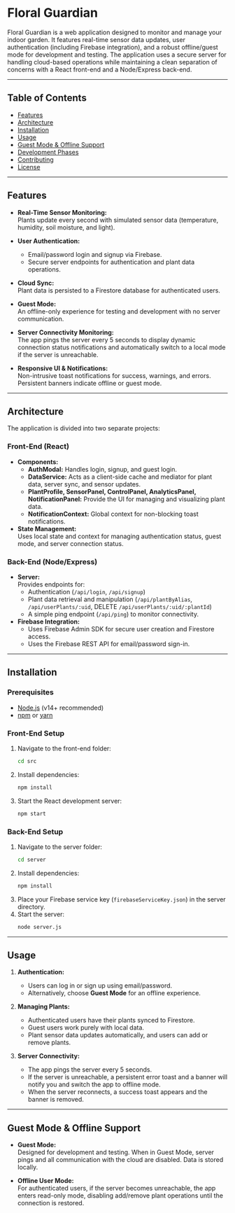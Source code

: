 # Floral Guardian

Floral Guardian is a web application designed to monitor and manage your indoor garden. It features real-time sensor data updates, user authentication (including Firebase integration), and a robust offline/guest mode for development and testing. The application uses a secure server for handling cloud-based operations while maintaining a clean separation of concerns with a React front-end and a Node/Express back-end.

---

## Table of Contents

- [Features](#features)
- [Architecture](#architecture)
- [Installation](#installation)
- [Usage](#usage)
- [Guest Mode & Offline Support](#guest-mode--offline-support)
- [Development Phases](#development-phases)
- [Contributing](#contributing)
- [License](#license)

---

## Features

- **Real-Time Sensor Monitoring:**  
  Plants update every second with simulated sensor data (temperature, humidity, soil moisture, and light).

- **User Authentication:**  
  - Email/password login and signup via Firebase.
  - Secure server endpoints for authentication and plant data operations.
  
- **Cloud Sync:**  
  Plant data is persisted to a Firestore database for authenticated users.

- **Guest Mode:**  
  An offline-only experience for testing and development with no server communication.

- **Server Connectivity Monitoring:**  
  The app pings the server every 5 seconds to display dynamic connection status notifications and automatically switch to a local mode if the server is unreachable.

- **Responsive UI & Notifications:**  
  Non-intrusive toast notifications for success, warnings, and errors. Persistent banners indicate offline or guest mode.

---

## Architecture

The application is divided into two separate projects:

### Front-End (React)
- **Components:**
  - **AuthModal:** Handles login, signup, and guest login.
  - **DataService:** Acts as a client-side cache and mediator for plant data, server sync, and sensor updates.
  - **PlantProfile, SensorPanel, ControlPanel, AnalyticsPanel, NotificationPanel:** Provide the UI for managing and visualizing plant data.
  - **NotificationContext:** Global context for non-blocking toast notifications.
- **State Management:**  
  Uses local state and context for managing authentication status, guest mode, and server connection status.

### Back-End (Node/Express)
- **Server:**  
  Provides endpoints for:
  - Authentication (`/api/login`, `/api/signup`)
  - Plant data retrieval and manipulation (`/api/plantByAlias`, `/api/userPlants/:uid`, DELETE `/api/userPlants/:uid/:plantId`)
  - A simple ping endpoint (`/api/ping`) to monitor connectivity.
- **Firebase Integration:**  
  - Uses Firebase Admin SDK for secure user creation and Firestore access.
  - Uses the Firebase REST API for email/password sign-in.
  
---

## Installation

### Prerequisites

- [Node.js](https://nodejs.org/) (v14+ recommended)
- [npm](https://www.npmjs.com/) or [yarn](https://yarnpkg.com/)

### Front-End Setup

1. Navigate to the front-end folder:
   ```bash
   cd src
   ```
2. Install dependencies:
   ```bash
   npm install
   ```
3. Start the React development server:
   ```bash
   npm start
   ```

### Back-End Setup

1. Navigate to the server folder:
   ```bash
   cd server
   ```
2. Install dependencies:
   ```bash
   npm install
   ```
3. Place your Firebase service key (`firebaseServiceKey.json`) in the server directory.
4. Start the server:
   ```bash
   node server.js
   ```

---

## Usage

1. **Authentication:**
   - Users can log in or sign up using email/password.
   - Alternatively, choose **Guest Mode** for an offline experience.
   
2. **Managing Plants:**
   - Authenticated users have their plants synced to Firestore.
   - Guest users work purely with local data.
   - Plant sensor data updates automatically, and users can add or remove plants.
   
3. **Server Connectivity:**
   - The app pings the server every 5 seconds.
   - If the server is unreachable, a persistent error toast and a banner will notify you and switch the app to offline mode.
   - When the server reconnects, a success toast appears and the banner is removed.

---

## Guest Mode & Offline Support

- **Guest Mode:**  
  Designed for development and testing. When in Guest Mode, server pings and all communication with the cloud are disabled. Data is stored locally.
  
- **Offline User Mode:**  
  For authenticated users, if the server becomes unreachable, the app enters read-only mode, disabling add/remove plant operations until the connection is restored.
